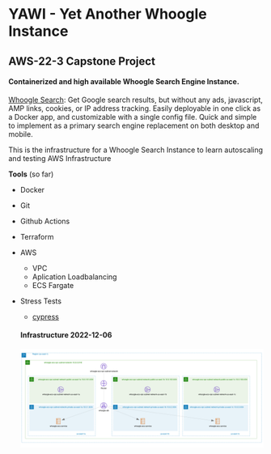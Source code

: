 # YAWI - Yet Another Whoogle Instance

## AWS-22-3 Capstone Project

#### Containerized and high available Whoogle Search Engine Instance.

[Whoogle Search](https://github.com/benbusby/whoogle-search):
Get Google search results, but without any ads, javascript, AMP links, cookies, or IP address tracking. Easily deployable in one click as a Docker app, and customizable with a single config file. Quick and simple to implement as a primary search engine replacement on both desktop and mobile.

This is the infrastructure for a Whoogle Search Instance to learn autoscaling and testing AWS Infrastructure

**Tools** (so far)
- Docker
- Git
- Github Actions
- Terraform
- AWS
  - VPC
  - Aplication Loadbalancing
  - ECS Fargate
- Stress Tests
  - [cypress](https://www.cypress.io/)

  #### Infrastructure 2022-12-06

  ![inrastucture](pics/refactor-to-ecs.png)
